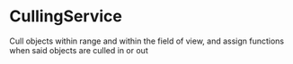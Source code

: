 # CullingService
Cull objects within range and within the field of view, and assign functions when said objects are culled in or out